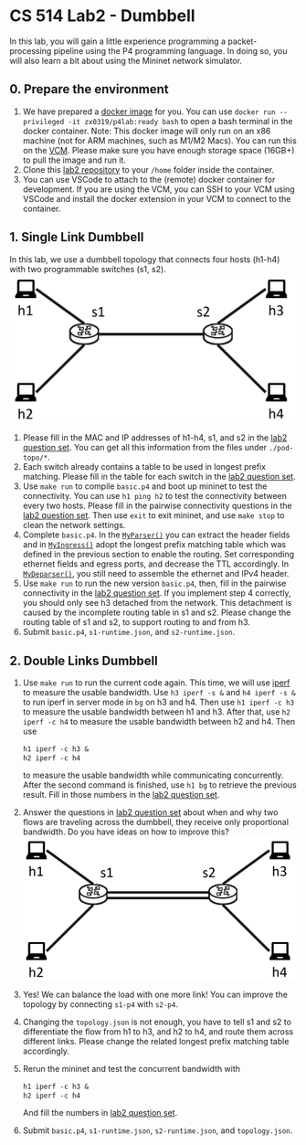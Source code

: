 # CS 514 Lab2 - Dumbbell
In this lab, you will gain a little experience programming a packet-processing pipeline using the P4 programming language. In doing so, you will also learn a bit about using the Mininet network simulator.

## 0. Prepare the environment
1. We have prepared a [docker image](https://hub.docker.com/layers/172524248/zx0319/p4lab/ready/images/sha256-421180232d5b6526b7b6fefd60eb1603293269662a0665ab3b95af0fb75af266?context=repo) for you. You can use `docker run --privileged -it zx0319/p4lab:ready bash` to open a bash terminal in the docker container. Note: This docker image will only run on an x86 machine (not for ARM machines, such as M1/M2 Macs). You can run this on the [VCM](https://vcm.duke.edu/). Please make sure you have enough storage space (16GB+) to pull the image and run it.
2. Clone this [lab2 repository](https://gitlab.oit.duke.edu/tm326/cs514-lab2) to your `/home` folder inside the container.
3. You can use VSCode to attach to the (remote) docker container for development. If you are using the VCM, you can SSH to your VCM using VSCode and install the docker extension in your VCM to connect to the container.

## 1. Single Link Dumbbell

In this lab, we use a dumbbell topology that connects four hosts (h1-h4) with two programmable switches (s1, s2).
![dumbbell](./pod-topo/dumbbell.png)

1. Please fill in the MAC and IP addresses of h1-h4, s1, and s2 in the [lab2 question set](https://www.gradescope.com/courses/429975/assignments/2367568/). You can get all this information from the files under `./pod-topo/*`.
2. Each switch already contains a table to be used in longest prefix matching. Please fill in the table for each switch in the [lab2 question set](https://www.gradescope.com/courses/429975/assignments/2367568/).
3. Use `make run` to compile `basic.p4` and boot up mininet to test the connectivity.  You can use `h1 ping h2` to test the connectivity between every two hosts.  Please fill in the pairwise connectivity questions in the [lab2 question set](https://www.gradescope.com/courses/429975/assignments/2367568/). Then use `exit` to exit mininet, and use `make stop` to clean the network settings.
4. Complete `basic.p4`. In the [`MyParser()`](./basic.p4#L55) you can extract the header fields and in [`MyIngress()`](./basic.p4#L81) adopt the longest prefix matching table which was defined in the previous section to enable the routing. Set corresponding ethernet fields and egress ports, and decrease the TTL accordingly. In [`MyDeparser()`](./basic.p4#L147), you still need to assemble the ethernet and IPv4 header.
5. Use `make run` to run the new version `basic.p4`, then, fill in the pairwise connectivity in the [lab2 question set](https://www.gradescope.com/courses/429975/assignments/2367568/).  If you implement step 4 correctly, you should only see h3 detached from the network. This detachment is caused by the incomplete routing table in s1 and s2. Please change the routing table of s1 and s2, to support routing to and from h3.
6. Submit `basic.p4`, `s1-runtime.json`, and `s2-runtime.json`.

## 2. Double Links Dumbbell

1. Use `make run` to run the current code again. This time, we will use [iperf](https://openmaniak.com/iperf.php) to measure the usable bandwidth. Use `h3 iperf -s &` and `h4 iperf -s &` to run iperf in server mode in `bg` on h3 and h4. Then use `h1 iperf -c h3` to measure the usable bandwidth between h1 and h3. After that, use `h2 iperf -c h4` to measure the usable bandwidth between h2 and h4. Then use
    ```
    h1 iperf -c h3 &
    h2 iperf -c h4

    ```
    to measure the usable bandwidth while communicating concurrently. After the second command is finished, use `h1 bg` to retrieve the previous result. Fill in those numbers in the [lab2 question set](https://www.gradescope.com/courses/429975/assignments/2367568/).

2. Answer the questions in [lab2 question set](https://www.gradescope.com/courses/429975/assignments/2367568/) about when and why two flows are traveling across the dumbbell, they receive only proportional bandwidth.  Do you have ideas on how to improve this?
![dumbbell](./pod-topo/dumbbell2.png)

3. Yes! We can balance the load with one more link! You can improve the topology by connecting `s1-p4` with `s2-p4`.

4. Changing the `topology.json` is not enough, you have to tell s1 and s2 to differentiate the flow from h1 to h3, and h2 to h4, and route them across different links. Please change the related longest prefix matching table accordingly.

5. Rerun the mininet and test the concurrent bandwidth with
    ```
    h1 iperf -c h3 &
    h2 iperf -c h4

    ```
    And fill the numbers in [lab2 question set](https://www.gradescope.com/courses/429975/assignments/2367568/).
6. Submit `basic.p4`, `s1-runtime.json`, `s2-runtime.json`, and `topology.json`.
